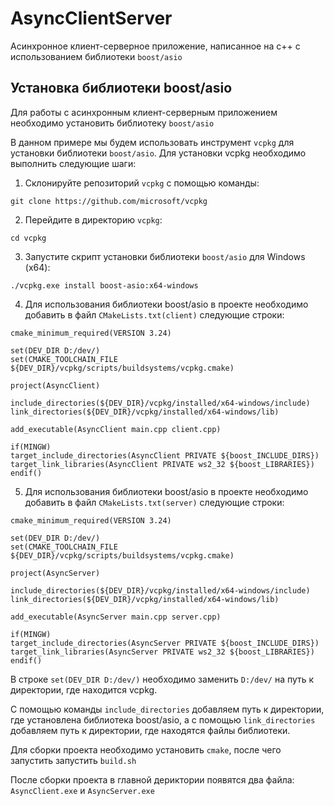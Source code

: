 # AsyncClientServer
Асинхронное клиент-серверное приложение, написанное на c++ с использованием библиотеки `boost/asio`

## Установка библиотеки boost/asio

Для работы с асинхронным клиент-серверным приложением необходимо установить библиотеку `boost/asio`

В данном примере мы будем использовать инструмент `vcpkg` для установки библиотеки `boost/asio`. Для установки vcpkg необходимо выполнить следующие шаги:

1. Склонируйте репозиторий `vcpkg` с помощью команды:

```
git clone https://github.com/microsoft/vcpkg
```

2. Перейдите в директорию `vcpkg`:

```
cd vcpkg
```

3. Запустите скрипт установки библиотеки `boost/asio` для Windows (x64):

```
./vcpkg.exe install boost-asio:x64-windows
```

4. Для использования библиотеки boost/asio в проекте необходимо добавить в файл `CMakeLists.txt(client)` следующие строки:

```
cmake_minimum_required(VERSION 3.24)

set(DEV_DIR D:/dev/)
set(CMAKE_TOOLCHAIN_FILE ${DEV_DIR}/vcpkg/scripts/buildsystems/vcpkg.cmake)

project(AsyncClient)

include_directories(${DEV_DIR}/vcpkg/installed/x64-windows/include)
link_directories(${DEV_DIR}/vcpkg/installed/x64-windows/lib)

add_executable(AsyncClient main.cpp client.cpp)

if(MINGW)
target_include_directories(AsyncClient PRIVATE ${boost_INCLUDE_DIRS})
target_link_libraries(AsyncClient PRIVATE ws2_32 ${boost_LIBRARIES})
endif()
```

5. Для использования библиотеки boost/asio в проекте необходимо добавить в файл `CMakeLists.txt(server)` следующие строки:

```
cmake_minimum_required(VERSION 3.24)

set(DEV_DIR D:/dev/)
set(CMAKE_TOOLCHAIN_FILE ${DEV_DIR}/vcpkg/scripts/buildsystems/vcpkg.cmake)

project(AsyncServer)

include_directories(${DEV_DIR}/vcpkg/installed/x64-windows/include)
link_directories(${DEV_DIR}/vcpkg/installed/x64-windows/lib)

add_executable(AsyncServer main.cpp server.cpp)

if(MINGW)
target_include_directories(AsyncServer PRIVATE ${boost_INCLUDE_DIRS})
target_link_libraries(AsyncServer PRIVATE ws2_32 ${boost_LIBRARIES})
endif()
```

В строке `set(DEV_DIR D:/dev/)` необходимо заменить `D:/dev/` на путь к директории, где находится vcpkg.

С помощью команды `include_directories` добавляем путь к директории, где установлена библиотека boost/asio, а с помощью `link_directories` добавляем путь к директории, где находятся файлы библиотеки.

Для сборки проекта необходимо установить `cmake`, после чего запустить запустить `build.sh`

После сборки проекта в главной дериктории появятся два файла: `AsyncClient.exe` и `AsyncServer.exe`
